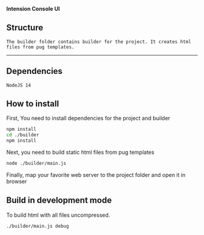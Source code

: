 **Intension Console UI**

## Structure
    The builder folder contains builder for the project. It creates html files from pug templates.  
---

## Dependencies
    NodeJS 14

## How to install

First, You need to install dependencies for the project and builder 

```sh
npm install
cd ./builder
npm install
```

Next, you need to build static html files from pug templates

```sh
node ./builder/main.js
```

Finally, map your favorite web server to the project folder and open it in browser

## Build in development mode

To build html with all files uncompressed.

```sh
./builder/main.js debug
```



